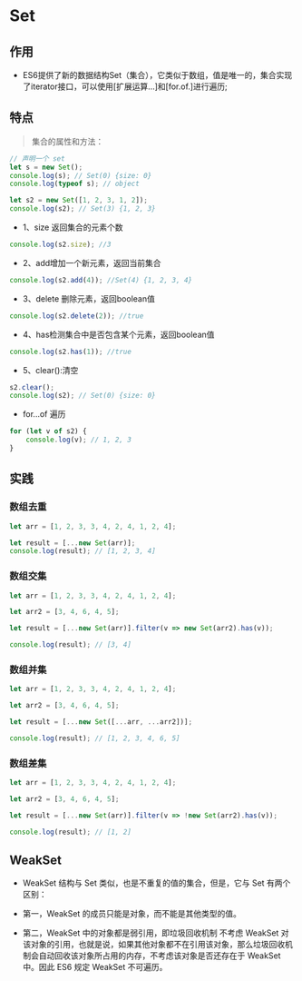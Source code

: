 # Set

## 作用

- ES6提供了新的数据结构Set（集合），它类似于数组，值是唯一的，集合实现了iterator接口，可以使用[扩展运算…]和[for.of.]进行遍历;

## 特点

> 集合的属性和方法：

```js
// 声明一个 set
let s = new Set();
console.log(s); // Set(0) {size: 0}
console.log(typeof s); // object

let s2 = new Set([1, 2, 3, 1, 2]);
console.log(s2); // Set(3) {1, 2, 3}
```

- 1、size 返回集合的元素个数

```js
console.log(s2.size); //3
```

- 2、add增加一个新元素，返回当前集合

```js
console.log(s2.add(4)); //Set(4) {1, 2, 3, 4}
```

- 3、delete 删除元素，返回boolean值

```js
console.log(s2.delete(2)); //true
```

- 4、has检测集合中是否包含某个元素，返回boolean值

```js
console.log(s2.has(1)); //true
```

- 5、clear():清空

```js
s2.clear();
console.log(s2); // Set(0) {size: 0}
```

- for...of 遍历

```js
for (let v of s2) {
    console.log(v); // 1, 2, 3
}
```

## 实践

### 数组去重

```js
let arr = [1, 2, 3, 3, 4, 2, 4, 1, 2, 4];

let result = [...new Set(arr)];
console.log(result); // [1, 2, 3, 4]
```
### 数组交集

```js
let arr = [1, 2, 3, 3, 4, 2, 4, 1, 2, 4];

let arr2 = [3, 4, 6, 4, 5];

let result = [...new Set(arr)].filter(v => new Set(arr2).has(v));

console.log(result); // [3, 4]
```

### 数组并集

```js
let arr = [1, 2, 3, 3, 4, 2, 4, 1, 2, 4];

let arr2 = [3, 4, 6, 4, 5];

let result = [...new Set([...arr, ...arr2])];

console.log(result); // [1, 2, 3, 4, 6, 5]
```

### 数组差集

```js
let arr = [1, 2, 3, 3, 4, 2, 4, 1, 2, 4];

let arr2 = [3, 4, 6, 4, 5];

let result = [...new Set(arr)].filter(v => !new Set(arr2).has(v));

console.log(result); // [1, 2]
```

## WeakSet

- WeakSet 结构与 Set 类似，也是不重复的值的集合，但是，它与 Set 有两个区别：

- 第一，WeakSet 的成员只能是对象，而不能是其他类型的值。

- 第二，WeakSet 中的对象都是弱引用，即垃圾回收机制 不考虑 WeakSet 对该对象的引用，也就是说，如果其他对象都不在引用该对象，那么垃圾回收机制会自动回收该对象所占用的内存，不考虑该对象是否还存在于 WeakSet 中。因此 ES6 规定 WeakSet 不可遍历。